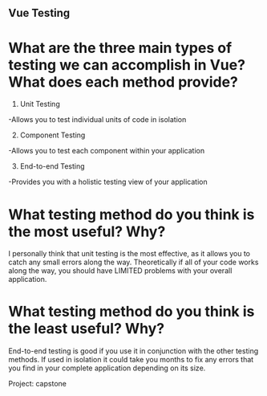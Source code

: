 ## Vue Testing

# What are the three main types of testing we can accomplish in Vue? What does each method provide?

1) Unit Testing

-Allows you to test individual units of code in isolation

2) Component Testing

-Allows you to test each component within your application

3) End-to-end Testing

-Provides you with a holistic testing view of your application


# What testing method do you think is the most useful? Why?

I personally think that unit testing is the most effective, as it allows you to catch any small errors along the way. Theoretically if all of your code works along the way, you should have LIMITED problems with your overall application.

# What testing method do you think is the least useful? Why?

End-to-end testing is good if you use it in conjunction with the other testing methods. If used in isolation it could take you months to fix any errors that you find in your complete application depending on its size.

Project: capstone
